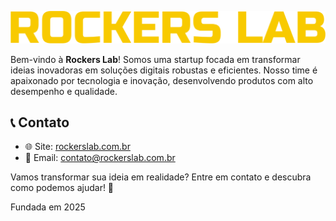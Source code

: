 ![Rockers Lab Logo](../banner.svg)

Bem-vindo à **Rockers Lab**! Somos uma startup focada em transformar ideias inovadoras em soluções digitais robustas e eficientes. Nosso time é apaixonado por tecnologia e inovação, desenvolvendo produtos com alto desempenho e qualidade.

## 📞 Contato

- 🌐 Site: [rockerslab.com.br](https://rockerslab.com.br/)
- 📧 Email: [contato@rockerslab.com.br](mailto:contato@rockerslab.com.br)

Vamos transformar sua ideia em realidade? Entre em contato e descubra como podemos ajudar! 🚀

Fundada em 2025
